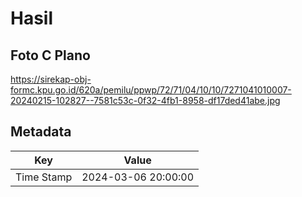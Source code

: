 # Hasil

## Foto C Plano

https://sirekap-obj-formc.kpu.go.id/620a/pemilu/ppwp/72/71/04/10/10/7271041010007-20240215-102827--7581c53c-0f32-4fb1-8958-df17ded41abe.jpg


## Metadata

| Key        | Value               |
| ---------- | ------------------- |
| Time Stamp | 2024-03-06 20:00:00 |



